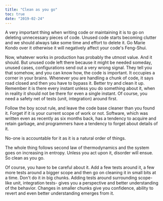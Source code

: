 ```yaml
---
title: "Clean as you go"
toc: true
date: "2019-02-24"
---
```


A very important thing when writing code or maintaining it is to go on deleting unnecessary pieces of code. Unused code starts becoming clutter and we should always take some time and effort to delete it. Go Marie Kondo over it otherwise it will negatively affect your code's Feng-Shui.

Now, whatever works in production has probably the utmost value. And it should. But unused code left there because it might be needed someday, unused cases, configurations send out a very wrong signal. They tell you that somehow, and you can know how, the code is important. It occupies a corner in your brains. Whenever you are handling a chunk of code, it says road closed and then you have to bypass it. Better try and clean it up. Remember it is there every instant unless you do something about it, when in reality it should not be there for even a single instant. Of course, you need a safety net of tests (unit, integration) around first.

Follow the boy scout rule, and leave the code base cleaner than you found it. Forget if it is your current scope of work or not. Software, which was written even as recently as six months back, has a tendency to acquire and retain garbage, and programmers have a tendency to forget about details of it.

No-one is accountable for it as it is a natural order of things.

The whole thing follows second law of thermodynamics and the system goes on increasing in entropy. Unless you act upon it, disorder will ensue. So clean as you go.

Of course, you have to be careful about it. Add a few tests around it, a few more tests around a bigger scope and then go on cleaning it in small bits at a time. Don't do it in big chunks. Adding tests around surrounding scope- like unit, integration tests- gives you a perspective and better understanding of the behavior. Changes in smaller chunks give you confidence, ability to revert and even better understanding emerges from it.
